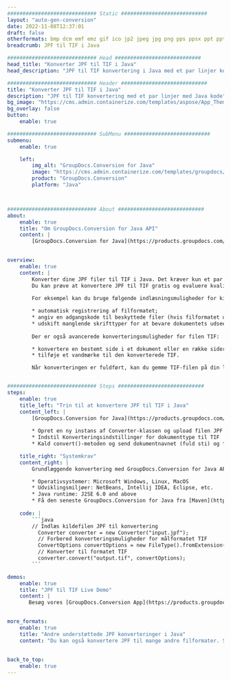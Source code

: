 ```yaml
---
############################# Static ############################
layout: "auto-gen-conversion"
date: 2022-11-08T12:37:01
draft: false
otherformats: bmp dcm emf emz gif ico jp2 jpeg jpg png pps ppsx ppt pptx psb psd svg svgz tga tif tiff webp wmf wmz
breadcrumb: JPF til TIF i Java

############################# Head ############################
head_title: "Konverter JPF til TIF i Java"
head_description: "JPF til TIF konvertering i Java med et par linjer kode. Konverter over 160 filformater ved hjælp af GroupDocs dokumentkonverterings-API for Java"

############################# Header ############################
title: "Konverter JPF til TIF i Java"
description: "JPF til TIF konvertering med et par linjer med Java kode"
bg_image: "https://cms.admin.containerize.com/templates/aspose/App_Themes/V3/images/bg/header1.png"
bg_overlay: false
button:
    enable: true

############################# SubMenu ############################
submenu:
    enable: true

    left:
        img_alt: "GroupDocs.Conversion for Java"
        image: "https://cms.admin.containerize.com/templates/groupdocs/images/product-logos/90x90-noborder/groupdocs-conversion-java.png"
        product: "GroupDocs.Conversion"
        platform: "Java"



############################# About ############################
about:
    enable: true
    title: "Om GroupDocs.Conversion for Java API"
    content: |
        [GroupDocs.Conversion for Java](https://products.groupdocs.com/conversion/java/) er en avanceret filformatkonverterings-API til konvertering mellem populære billed- og dokumentformater såsom Microsoft Office, OpenDocument, PDF, HTML, e-mail, CAD. og meget mere med blot et par linjer kode. Den native API registrerer automatisk formaterne af de originale dokumenter og tilbyder mange muligheder for at tilpasse de konverterede dokumenter. Sammen med funktionen til at udtrække information fra et dokument, understøtter den også caching af konverteringsresultaterne til den lokale disk som standard. Enhver form for cachelagring kan dog understøttes ved at implementere de passende grænseflader - Amazon S3, Dropbox, Google Drive, Windows Azure, Reddis eller andre.
    

overview:
    enable: true
    content: |
        Konverter dine JPF filer til TIF i Java. Det kræver kun et par linjer med Java kode på enhver platform efter eget valg, såsom Windows, Linux, macOS.
        Du kan prøve at konvertere JPF til TIF gratis og evaluere kvaliteten af ​​konverteringsresultaterne. Sammen med simple filkonverteringsscripts kan du prøve mere sofistikerede muligheder for at indlæse JPF-kildefilen og gemme TIF-outputtet. 
        
        For eksempel kan du bruge følgende indlæsningsmuligheder for kilden JPF:

        * automatisk registrering af filformatet;
        * angiv en adgangskode til beskyttede filer (hvis filformatet understøtter det);
        * udskift manglende skrifttyper for at bevare dokumentets udseende.
        
        Der er også avancerede konverteringsmuligheder for filen TIF:

        * konvertere en bestemt side i et dokument eller en række sider;
        * tilføje et vandmærke til den konverterede TIF.

        Når konverteringen er fuldført, kan du gemme TIF-filen på din lokale filsti eller på et tredjepartslager såsom FTP, Amazon S3, Google Drive, Dropbox osv. Bemærk venligst - for at konvertere JPF til TIF, behøver du ikke installere yderligere software, såsom MS Office, Open Office, Adobe Acrobat Reader osv.


############################# Steps ############################
steps:
    enable: true
    title_left: "Trin til at konvertere JPF til TIF i Java"
    content_left: |
        [GroupDocs.Conversion for Java](https://products.groupdocs.com/conversion/java/) giver udviklere mulighed for nemt at konvertere JPF fil til TIF med et par linjer kode.
        
        * Opret en ny instans af Converter-klassen og upload filen JPF med den fulde sti
        * Indstil Konverteringsindstillinger for dokumenttype til TIF
        * Kald convert()-metoden og send dokumentnavnet (fuld sti) og formatet (TIF) som en parameter

    title_right: "Systemkrav"
    content_right: |
        Grundlæggende konvertering med GroupDocs.Conversion for Java API kan udføres med blot et par linjer kode. Vores API'er understøttes på alle større platforme og operativsystemer. Før du udfører koden nedenfor, skal du sørge for, at du har følgende forudsætninger installeret på dit system.

        * Operativsystemer: Microsoft Windows, Linux, MacOS
        * Udviklingsmiljøer: NetBeans, Intellij IDEA, Eclipse, etc.
        * Java runtime: J2SE 6.0 and above
        * Få den seneste GroupDocs.Conversion for Java fra [Maven](https://repository.groupdocs.com/webapp/#/artifacts/browse/tree/General/repo/com/groupdocs/groupdocs-conversion)
         
    code: |
        ```java    
        // Indlæs kildefilen JPF til konvertering
          Converter converter = new Converter("input.jpf");
          // Forbered konverteringsmuligheder for målformatet TIF
          ConvertOptions convertOptions = new FileType().fromExtension("tif").getConvertOptions();
          // Konverter til formatet TIF
          converter.convert("output.tif", convertOptions);
        ```

demos:
    enable: true
    title: "JPF til TIF Live Demo"
    content: |
       Besøg vores [GroupDocs.Conversion App](https://products.groupdocs.app/conversion/family) websted, og prøv JPF til TIF konvertering nu. Den gratis demo har følgende fordele
          

more_formats:
    enable: true
    title: "Andre understøttede JPF konverteringer i Java"
    content: "Du kan også konvertere JPF til mange andre filformater. Se venligst listen nedenfor."
       
       
back_to_top:
    enable: true
---
```

